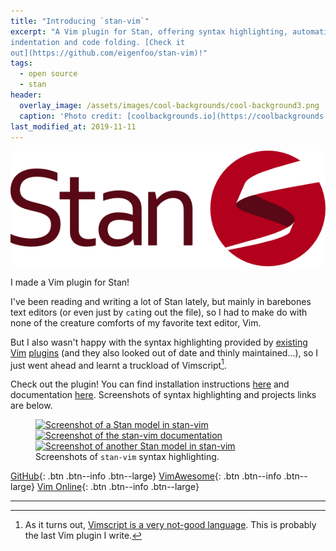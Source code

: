 ```yaml
---
title: "Introducing `stan-vim`"
excerpt: "A Vim plugin for Stan, offering syntax highlighting, automatic
indentation and code folding. [Check it
out](https://github.com/eigenfoo/stan-vim)!"
tags:
  - open source
  - stan
header:
  overlay_image: /assets/images/cool-backgrounds/cool-background3.png
  caption: 'Photo credit: [coolbackgrounds.io](https://coolbackgrounds.io/)'
last_modified_at: 2019-11-11
---
```


![Stan banner logo with name](/assets/images/stan-logo.png)

I made a Vim plugin for Stan!

I've been reading and writing a lot of Stan lately, but mainly in barebones text
editors (or even just by `cat`ing out the file), so I had to make do with none
of the creature comforts of my favorite text editor, Vim.

But I also wasn't happy with the syntax highlighting provided by
[existing](https://github.com/maverickg/stan.vim)
[Vim](https://github.com/mdlerch/mc-stan.vim)
[plugins](https://github.com/ssp3nc3r/stan-syntax-vim) (and they also looked out
of date and thinly maintained...), so I just went ahead and learnt a truckload
of Vimscript[^1].

Check out the plugin! You can find installation instructions
[here](https://github.com/eigenfoo/stan-vim#installation) and documentation
[here](https://github.com/eigenfoo/stan-vim#documentation). Screenshots of
syntax highlighting and projects links are below.

<figure class="third">
  <a href="https://raw.githubusercontent.com/eigenfoo/stan-vim/master/screenshots/screenshot0.png"><img src="https://raw.githubusercontent.com/eigenfoo/stan-vim/master/screenshots/screenshot0.png" alt="Screenshot of a Stan model in stan-vim"></a>
  <a href="https://raw.githubusercontent.com/eigenfoo/stan-vim/master/screenshots/screenshot1.png"><img src="https://raw.githubusercontent.com/eigenfoo/stan-vim/master/screenshots/screenshot1.png" alt="Screenshot of the stan-vim documentation"></a>
  <a href="https://raw.githubusercontent.com/eigenfoo/stan-vim/master/screenshots/screenshot2.png"><img src="https://raw.githubusercontent.com/eigenfoo/stan-vim/master/screenshots/screenshot2.png" alt="Screenshot of another Stan model in stan-vim"></a>
  <figcaption>Screenshots of <code>stan-vim</code> syntax highlighting.</figcaption>
</figure>

[<i class="fab fa-github"></i> GitHub](https://github.com/eigenfoo/stan-vim){:
.btn .btn--info .btn--large}
[VimAwesome](https://vimawesome.com/plugin/stan-vim-is-written-on){: .btn
.btn--info .btn--large}
[Vim Online](https://www.vim.org/scripts/script.php?script_id=5835){: .btn
.btn--info .btn--large}

---

[^1]: As it turns out, [Vimscript is a very not-good
      language](https://www.reddit.com/r/vim/comments/54224o/why_is_there_so_much_hate_for_vimscript/).
      This is probably the last Vim plugin I write.
